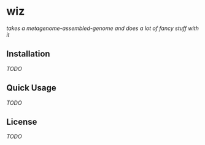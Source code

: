# wiz

_takes a metagenome-assembled-genome and does a lot of fancy stuff with it_

## Installation

_TODO_

## Quick Usage

_TODO_

## License

_TODO_

